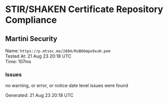 # STIR/SHAKEN Certificate Repository Compliance

## Martini Security

Name: `https://p.mtsec.me/2884/RoB66mpo9xuH.pem`\
Tested At: 21 Aug 23 20:18 UTC\
Time: 107ms

### Issues

no warning, or error, or notice date level issues were found

Generated: 21 Aug 23 20:18 UTC